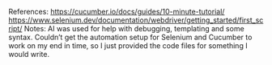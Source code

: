 References:
https://cucumber.io/docs/guides/10-minute-tutorial/ 
https://www.selenium.dev/documentation/webdriver/getting_started/first_script/
Notes: 
AI was used for help with debugging, templating and some syntax. 
Couldn’t get the automation setup for Selenium and Cucumber to work on my end in time, so I just provided the code files for something I would write.
